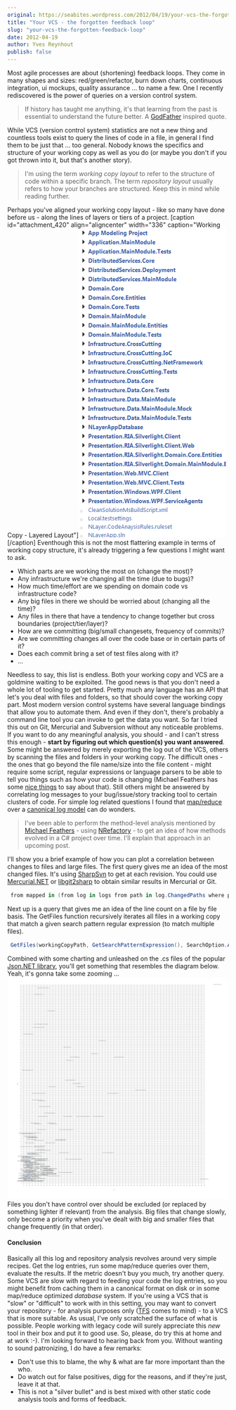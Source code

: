 ```yaml
---
original: https://seabites.wordpress.com/2012/04/19/your-vcs-the-forgotten-feedback-loop/
title: "Your VCS - the forgotten feedback loop"
slug: "your-vcs-the-forgotten-feedback-loop"
date: 2012-04-19
author: Yves Reynhout
publish: false
---
```

Most agile processes are about (shortening) feedback loops. They come in many shapes and sizes: red/green/refactor, burn down charts, continuous integration, ui mockups, quality assurance ... to name a few. One I recently rediscovered is the power of queries on a version control system.

> If history has taught me anything, it's that learning from the past is essential to understand the future better. A [GodFather](http://www.youtube.com/watch?v=4dWE_ag9W6o "The GodFather") inspired quote.

While VCS (version control system) statistics are not a new thing and countless tools exist to query the lines of code in a file, in general I find them to be just that ... too general. Nobody knows the specifics and structure of your working copy as well as you do (or maybe you don't if you got thrown into it, but that's another story).

> I'm using the term *working copy layout* to refer to the structure of code within a specific branch. The term *repository layout* usually refers to how your branches are structured. Keep this in mind while reading further.

Perhaps you've aligned your working copy layout - like so many have done before us - along the lines of layers or tiers of a project. \[caption id="attachment\_420" align="aligncenter" width="336" caption="Working Copy - Layered Layout"\]![Working Copy - Layered Layout](workingcopylayout.png)\[/caption\] Eventhough this is not the most flattering example in terms of working copy structure, it's already triggering a few questions I might want to ask.

-   Which parts are we working the most on (change the most)?
-   Any infrastructure we're changing all the time (due to bugs)?
-   How much time/effort are we spending on domain code vs infrastructure code?
-   Any big files in there we should be worried about (changing all the time)?
-   Any files in there that have a tendency to change together but cross boundaries (project/tier/layer)?
-   How are we committing (big/small changesets, frequency of commits)?
-   Are we committing changes all over the code base or in certain parts of it?
-   Does each commit bring a set of test files along with it?
-   ...

Needless to say, this list is endless. Both your working copy and VCS are a goldmine waiting to be exploited. The good news is that you don't need a whole lot of tooling to get started. Pretty much any language has an API that let's you deal with files and folders, so that should cover the working copy part. Most modern version control systems have several language bindings that allow you to automate them. And even if they don't, there's probably a command line tool you can invoke to get the data you want. So far I tried this out on Git, Mercurial and Subversion without any noticeable problems. If you want to do any meaningful analysis, you should - and I can't stress this enough - **start by figuring out which question(s) you want answered**. Some might be answered by merely exporting the log out of the VCS, others by scanning the files and folders in your working copy. The difficult ones - the ones that go beyond the file name/size into the file content - might require some script, regular expressions or language parsers to be able to tell you things such as how your code is changing (Michael Feathers has some [nice things](http://michaelfeathers.typepad.com/michael_feathers_blog/2011/09/temporal-correlation-of-class-changes.html "Temporal Correlation of Class Changes") to say about that). Still others might be answered by correlating log messages to your bug/issue/story tracking tool to certain clusters of code. For simple log related questions I found that [map/reduce](http://en.wikipedia.org/wiki/MapReduce "What is map reduce?") over a [canonical log model](http://en.wikipedia.org/wiki/Canonical_Model "What is a canonical model?") can do wonders.

> I've been able to perform the method-level analysis mentioned by [Michael Feathers](https://twitter.com/#!/mfeathers "Michael Feathers") - using [NRefactory](http://wiki.sharpdevelop.net/NRefactory.ashx "NRefactory") - to get an idea of how methods evolved in a C\# project over time. I'll explain that approach in an upcoming post.

I'll show you a brief example of how you can plot a correlation between changes to files and large files. The first query gives me an idea of the most changed files. It's using [SharpSvn](http://sharpsvn.open.collab.net/ "SharpSvn project") to get at each revision. You could use [Mercurial.NET](http://mercurialnet.codeplex.com/ "Mercurial.NET project") or [libgit2sharp](https://github.com/libgit2/libgit2sharp "LibGit2Sharp repository") to obtain similar results in Mercurial or Git. 

```csharp
 from mapped in (from log in logs from path in log.ChangedPaths where path.Action == SvnChangeAction.Add || path.Action == SvnChangeAction.Modify || path.Action == SvnChangeAction.Replace select new { Path = path.RepositoryPath, CommitCount = 1 }) group mapped by mapped.Path into reduced select new MostChangedPath { RepositoryPath = reduced.Key, CommitCount = reduced.Sum(i =&gt; i.CommitCount) }; 
```

 Next up is a query that gives me an idea of the line count on a file by file basis. The GetFiles function recursively iterates all files in a working copy that match a given search pattern regular expression (to match multiple files). 

```csharp
 GetFiles(workingCopyPath, GetSearchPatternExpression(), SearchOption.AllDirectories). Select(filePath =&gt; new FileLineCount { FilePath = filePath, LineCount = File.ReadAllLines(filePath).Length }); 
```

 Combined with some charting and unleashed on the .cs files of the popular [Json.NET library](http://json.codeplex.com/ "Json.NET"), you'll get something that resembles the diagram below. Yeah, it's gonna take some zooming ... ![File line count and commit count](filelinecountandcommit1.png) Files you don't have control over should be excluded (or replaced by something lighter if relevant) from the analysis. Big files that change slowly, only become a priority when you've dealt with big and smaller files that change frequently (in that order).

#### Conclusion

Basically all this log and repository analysis revolves around very simple recipes. Get the log entries, run some map/reduce queries over them, evaluate the results. If the metric doesn't buy you much, try another query. Some VCS are slow with regard to feeding your code the log entries, so you might benefit from caching them in a canonical format on disk or in some map/reduce optimized *database* system. If you're using a VCS that is "slow" or "difficult" to work with in this setting, you may want to convert your repository - for analysis purposes only ([TFS](http://en.wikipedia.org/wiki/Team_Foundation_Server "Team Foundation Systems") comes to mind) - to a VCS that is more suitable. As usual, I've only scratched the surface of what is possible. People working with legacy code will surely appreciate this *new* tool in their box and put it to good use. So, please, do try this at home and at work :-). I'm looking forward to hearing back from you. Without wanting to sound patronizing, I do have a few remarks:

-   Don't use this to blame, the why & what are far more important than the who.
-   Do watch out for false positives, digg for the reasons, and if they're just, leave it at that.
-   This is not a "silver bullet" and is best mixed with other static code analysis tools and forms of feedback.

